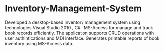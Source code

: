 # Inventory-Management-System
Developed a desktop-based inventory management system using technologies  Visual Studio 2010 , C# , MS-Access for manage and track  book records efficiently. The application supports CRUD operations with user authintications and MDI interface. Generates printable reports of book inventory using  MS-Access data. 
